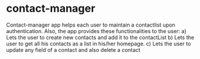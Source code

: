 # contact-manager

Contact-manager app helps each user to maintain a contactlist upon authentication.
Also, the app provides these functionalities to the user:
    a) Lets the user to create new contacts and add it to the contactList
    b) Lets the user to get all his contacts as a list in his/her homepage.
    c) Lets the user to update any field of a contact and also delete a contact
